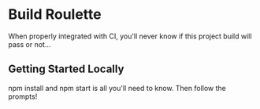 # Build Roulette

When properly integrated with CI, you'll never know if this project build will pass or not...

## Getting Started Locally

npm install and npm start is all you'll need to know. Then follow the prompts!